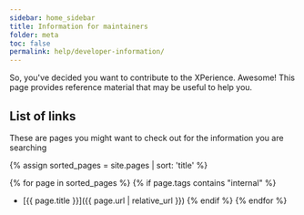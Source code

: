 ```yaml
---
sidebar: home_sidebar
title: Information for maintainers
folder: meta
toc: false
permalink: help/developer-information/
---
```

So, you've decided you want to contribute to the XPerience. Awesome! This page provides reference material that may be useful to help you.

## List of links

These are pages you might want to check out for the information you are searching

{% assign sorted_pages = site.pages | sort: 'title' %}

{% for page in sorted_pages %}
{% if page.tags contains "internal" %}
- [{{ page.title }}]({{ page.url | relative_url }})
{% endif %}
{% endfor %}
